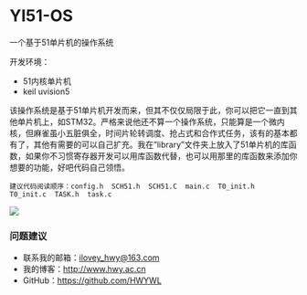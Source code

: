 # YI51-OS
一个基于51单片机的操作系统

开发环境：
- 51内核单片机
- keil uvision5

该操作系统是基于51单片机开发而来，但其不仅仅局限于此，你可以把它一直到其他单片机上，如STM32。严格来说他还不算一个操作系统，只能算是一个微内核，但麻雀虽小五脏俱全，时间片轮转调度、抢占式和合作式任务，该有的基本都有了，其他有需要的可以自己扩充。我在”library”文件夹上放入了51单片机的库函数，如果你不习惯寄存器开发可以用库函数代替，也可以用那里的库函数来添加你想要的功能，好吧代码自己领悟。

	建议代码阅读顺序：config.h  SCH51.h  SCH51.C  main.c  T0_init.h  T0_init.c  TASK.h  task.c 

![](https://i.imgur.com/AsybWIK.jpg)

### 问题建议

- 联系我的邮箱：ilovey_hwy@163.com
- 我的博客：http://www.hwy.ac.cn
- GitHub：https://github.com/HWYWL
